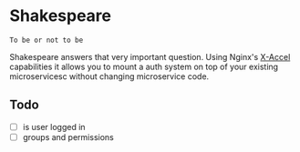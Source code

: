 Shakespeare
===========

    To be or not to be

Shakespeare answers that very important question. Using Nginx's
[X-Accel](https://www.nginx.com/resources/wiki/start/topics/examples/x-accel/)
capabilities it allows you to mount a auth system on top of your existing
microservicesc without changing microservice code.


Todo
----

- [ ] is user logged in
- [ ] groups and permissions
